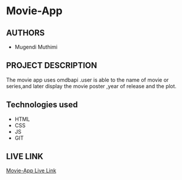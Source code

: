 # Movie-App
## AUTHORS
- Mugendi Muthimi

## PROJECT DESCRIPTION
The movie app uses omdbapi .user is able to the name of movie or series,and later display the movie poster ,year of release and the plot.
## Technologies used
- HTML
- CSS
- JS
- GIT
## LIVE LINK
[Movie-App Live Link](https://manywelemike.github.io/Movie-App/)
